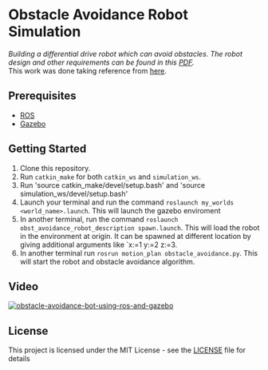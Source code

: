 # Obstacle Avoidance Robot Simulation  

_Building a differential drive robot which can avoid obstacles. The robot design and other requirements can be found in this [PDF](https://github.com/OSSome01/Obstacle_Avoidance/blob/master/Problem_Statement.pdf)._  
This work was done taking reference from [here](https://www.theconstructsim.com/ros-projects-exploring-ros-using-2-wheeled-robot-part-1).

## Prerequisites  

* [ROS](http://wiki.ros.org/kinetic)  
* [Gazebo](http://wiki.ros.org/gazebo_ros_pkgs)

## Getting Started

1. Clone this repository.
2. Run `catkin_make` for both `catkin_ws` and `simulation_ws`.
3. Run 'source catkin_make/devel/setup.bash' and 'source simulation_ws/devel/setup.bash'
3. Launch your terminal and run the command `roslaunch my_worlds <world_name>.launch`. 
This will launch the gazebo enviroment
4. In another terminal, run the command `roslaunch obst_avoidance_robot_description spawn.launch`. 
This will load the robot in the environment at origin. It can be spawned at different location by giving additional arguments like `x:=1 y:=2 z:=3.  
5. In another terminal run `rosrun motion_plan obstacle_avoidance.py`. This will start the robot and obstacle avoidance algorithm.

## Video

[![obstacle-avoidance-bot-using-ros-and-gazebo](https://img.youtube.com/vi/0pR6Cr7dMHA/0.jpg)](https://youtu.be/0pR6Cr7dMHA "obstacleAvoidanceRobot")

## License

This project is licensed under the MIT License - see the [LICENSE](LICENSE) file for details
